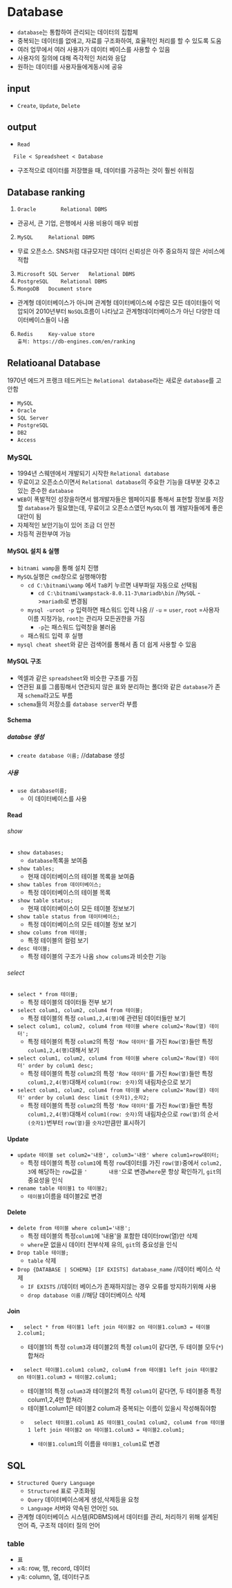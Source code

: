 # Database
- ```database```는 통합하여 관리되는 데이터의 집합체
- 중복되는 데이터를 없애고, 자료를 구조화하여, 효율적인 처리를 할 수 있도록 도움
- 여러 업무에서 여러 사용자가 데이터 베이스를 사용할 수 있음
- 사용자의 질의에 대해 즉각적인 처리와 응답
- 원하는 데이터를 사용자들에게동시에 공유

## input
- ```Create```, ```Update```, ```Delete```

## output
- ```Read```
```
  File < Spreadsheet < Database
  ```
- 구조적으로 데이터를 저장했을 때, 데이터를 가공하는 것이 훨씬 쉬워짐

## Database ranking

1. ```Oracle	 	Relational DBMS```
- 관공서, 큰 기업, 은행에서 사용 비용이 매우 비쌈
2. ```MySQL 	Relational DBMS```
- 무료 오픈소스. SNS처럼 대규모지만 데이터 신뢰성은 아주 중요하지 않은 서비스에 적합
3. ```Microsoft SQL Server 	 Relational DBMS```
4. ```PostgreSQL   	Relational DBMS```
5. ```MongoDB 	Document store```
- 관계형 데이터베이스가 아니며 관계형 데이터베이스에 수많은 모든 데이터들이 억압되어 2010년부터 ```NoSQL```흐름이 나타났고 관계형데이터베이스가 아닌 다양한 데이터베이스들이 나옴
6. ```Redis		Key-value store```    
```출처: https://db-engines.com/en/ranking```

## Relatioanal Database
1970년 에드거 프랭크 테드커드는 ```Relational database```라는 새로운 ```database```를 고안함 
- ```MySQL```
- ```Oracle```
- ```SQL Server```
- ```PostgreSQL```
- ```DB2```
- ```Access```

### MySQL
- 1994년 스웨덴에서 개발되기 시작한 ```Relational database```
- 무료이고 오픈소스이면서 ```Relational database```의 주요한 기능을 대부분 갖추고 있는 준수한 ```database```
- ```WEB```이 폭발적인 성장을하면서 웹개발자들은 웹페이지를 통해서 표현할 정보를 저장할 ```database```가 필요했는데, 무료이고 오픈소스였던 ```MySQL```이 웹 개발자들에게 좋은 대안이 됨
- 자체적인 보안기능이 있어 조금 더 안전
- 차등적 권한부여 가능

#### MySQL 설치 & 실행
- ```bitnami wamp```을 통해 설치 진행 
- ```MySQL```실행은 ```cmd```창으로 실행해야함
	- ```cd C:\bitnami\wamp``` 에서 ```TaB```키 누르면 내부파일 자동으로 선택됨 
		- ```cd C:\bitnami\wampstack-8.0.11-3\mariadb\bin```  //```MySQ```L ->```mariadb```로 변경됨
	- ```mysql -uroot -p``` 입력하면 패스워드 입력 나옴 	// ```-u``` = ```user```, ```root``` =사용자 이름 지정가능, ```root```는 관리자 모든권한을 가짐
		- ```-p```는 패스워드 입력창을 불러옴
	- 패스워드 입력 후 실행
- ```mysql cheat sheet```와 같은 검색어를 통해서 좀 더 쉽게 사용할 수 있음

#### MySQL 구조
- 엑셀과 같은 ```spreadsheet```와 비슷한 구조를 가짐
- 연관된 표를 그룹핑해서 연관되지 않은 표와 분리하는 폴더와 같은 ```database```가 존재 ```schema```라고도 부름
- ```schema```들의 저장소를 ```database server```라 부름

#### Schema

##### databse 생성
- ```create database 이름;``` 	//database 생성
##### 사용
- ```use database이름;```
	- 이 데이터베이스를 사용

#### Read
###### show
- ```show databases; ```	
	- ```database```목록을 보여줌
- ```show tables;```
	- 현재 데이터베이스의 테이블 목록을 보여줌
- ```show tables from 데이터베이스;```
	- 특정 데이터베이스의 테이블 목록
- ```show table status;```
	- 현재 데이터베이스이 모든 테이블 정보보기
- ```show table status from 데이터베이스;```
	- 특정 데이터베이스의 모든 테이블 정보 보기
- ```show colums from 테이블;```
	- 특정 테이블의 컬럼 보기
- ```desc 테이블;```
	- 특정 테이블의 구조가 나옴 ```show colums```과 비슷한 기능
###### select
- ```select * from 테이블;```
	- 특정 테이블의 데이터들 전부 보기
- ```select colum1, colum2, colum4 from 테이블;```
	- 특정 테이블의 특정 ```colum1,2,4(행)```에 관련된 데이터들만 보기
- ```select colum1, colum2, colum4 from 테이블 where colum2='Row(열) 데이터';```
	- 특정 테이블의 특정 ```colum2```의 특정 ```'Row 데이터'```를 가진 ```Row(열)```들만 특정 ```colum1,2,4(행)```대해서 보기
- ```select colum1, colum2, colum4 from 테이블 where colum2='Row(열) 데이터' order by colum1 desc;```
	- 특정 테이블의 특정 ```colum2```의 특정 ```'Row 데이터'```를 가진 ```Row(열)```들만 특정 ```colum1,2,4(행)```대해서 	```colum1(row: 숫자)```의 내림차순으로 보기 
- ```select colum1, colum2, colum4 from 테이블 where colum2='Row(열) 데이터' order by colum1 desc limit (숫자1),숫자2;	```
	- 특정 테이블의 특정 ```colum2```의 특정 ```'Row 데이터'```를 가진 ```Row(열)```들만 특정 ```colum1,2,4(행)```대해서 		```colum1(row: 숫자)```의 내림차순으로 ```row(열)```의 순서 ```(숫자1)```번부터 ```row(열)```을 ```숫자2```만큼만 표시하기
#### Update
- ```update 테이블 set colum2='내용', colum3='내용' where colum1=row데이터;```
	- 특정 테이블의 특정 ```colum1```에 특정 ```row```데이터를 가진 ```row(열)```중에서 ```colum2, 3```에 해당하는 ```row```값을 ```'		내용'```으로 변경```where```문 항상 확인하기, ```git```의 중요성을 인식
- ```rename table 테이블1 to 테이블2;```
	- ```테이블1```이름을 테이블2로 변경
#### Delete
- ```delete from 테이블 where colum1='내용';```
	- 특정 테이블의 특정```colum1```에 '내용'을 포함한 데이터row(열)만 삭제
	- ```where```문 없을시 데이터 전부삭제 유의, ```git```의 중요성을 인식
- ```Drop table 테이블;```
	- ```table``` 삭제
- ```Drop {DATABASE | SCHEMA} [IF EXISTS] database_name```	//데이터 베이스 삭제
	- ```IF EXISTS```  //데이터 베이스가 존재하지않는 경우 오류를 방지하기위해 사용
	- ```drop database 이름``` 	//해당 데이터베이스 삭제


#### Join
- ```
	select * from 테이블1 left join 테이블2 on 테이블1.colum3 = 테이블2.colum1;
	```
	- 테이블1의 특정 ```colum3```과 테이블2의 특정 ```colum1```이 같다면, 두 테이블 모두(```*```) 합쳐라
- ```
	select 테이블1.colum1 colum2, colum4 from 테이블1 left join 테이블2 on 테이블1.colum3 = 테이블2.colum1;
	```
 	- 테이블1의 특정 ```colum3```과 테이블2의 특정 ```colum1```이 같다면, 두 테이블중 특정 colum1,2,4만 합쳐라 			
 	- 테이블1.colum1은 테이블2 colum과 중복되는 이름이 있을시 작성해줘야함
	- ```
		select 테이블1.colum1 AS 테이블1_coulm1 colum2, colum4 from 테이블1 left join 테이블2 on 테이블1.colum3 = 테이블2.colum1;
		```
		- ```테이블1.colum1```의 이름을 ```테이블1_colum1```로 변경





## SQL

- ```Structured Query Language```
	- ```Structured``` 표로 구조화됨
	- ```Query``` 데이터베이스에게 생성,삭제등을 요청 
	- ```Language``` 서버와 약속된 언어인 ```SQL```
- 관계형 데이터베이스 시스템(RDBMS)에서 데이터를 관리, 처리하기 위해 설계된 언어 즉, 구조적 데이터 질의 언어

### table
- 표 
- ```x축```: row, 행, record, 데이터
- ```y축```: column, 열, 데이터구조
